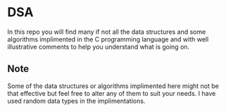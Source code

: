 # DSA
In this repo you will find many if not all the data structures and some algorithms implimented in the C programming language and with well illustrative comments to help you understand what is going on.

## Note
Some of the data structures or algorithms implimented here might not be that effective but feel free to alter any of them to suit your needs. I have used random data types in the implimentations.
